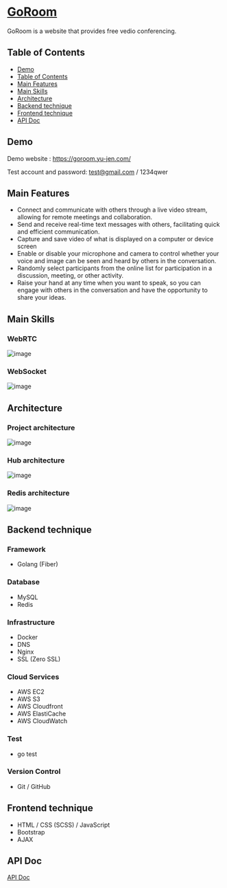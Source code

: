 # [GoRoom](https://goroom.yu-jen.com/)
GoRoom is a website that provides free vedio conferencing.

## Table of Contents

- [Demo](#demo)
- [Table of Contents](#table-of-contents)
- [Main Features](#main-features)
- [Main Skills](#main-skills)
- [Architecture](#architecture)
- [Backend technique](#backend-technique)
- [Frontend technique](#frontend-technique)
- [API Doc](#api-doc)

##  Demo
Demo website : https://goroom.yu-jen.com/

Test account and password: test@gmail.com / 1234qwer

## Main Features

- Connect and communicate with others through a live video stream, allowing for remote meetings and collaboration.
- Send and receive real-time text messages with others, facilitating quick and efficient communication.
- Capture and save video of what is displayed on a computer or device screen
- Enable or disable your microphone and camera to control whether your voice and image can be seen and heard by others in the conversation.
- Randomly select participants from the online list for participation in a discussion, meeting, or other activity.
- Raise your hand at any time when you want to speak, so you can engage with others in the conversation and have the opportunity to share your ideas.

## Main Skills

### WebRTC 

![image](https://user-images.githubusercontent.com/54500773/229850770-1fdc9d17-28b6-41bb-b2f6-01fe6bd1b3ac.png)

### WebSocket

![image](https://user-images.githubusercontent.com/54500773/229850865-35b88f04-d822-47e1-9f4c-229c3049d035.png)

## Architecture

### Project architecture

![image](https://user-images.githubusercontent.com/54500773/229850392-06d00ee0-f9a5-46c1-b443-2c2b2a39f1ba.png)

### Hub architecture

![image](https://user-images.githubusercontent.com/54500773/229850044-d9c47155-f9a5-4b2a-b8fc-198b206ece3b.png)

### Redis architecture

![image](https://user-images.githubusercontent.com/54500773/229849094-cfc31c63-a1f2-4510-899e-e0795df05be5.png)

## Backend technique

### Framework

- Golang (Fiber)

### Database

- MySQL
- Redis

### Infrastructure

- Docker
- DNS
- Nginx
- SSL (Zero SSL)

### Cloud Services

- AWS EC2
- AWS S3
- AWS Cloudfront
- AWS ElastiCache
- AWS CloudWatch

### Test

- go test

### Version Control

- Git / GitHub

## Frontend technique

- HTML / CSS (SCSS) / JavaScript
- Bootstrap
- AJAX

## API Doc

[API Doc](https://app.swaggerhub.com/apis-docs/YUJENHUANG24/GoRoom/1.0.0)
